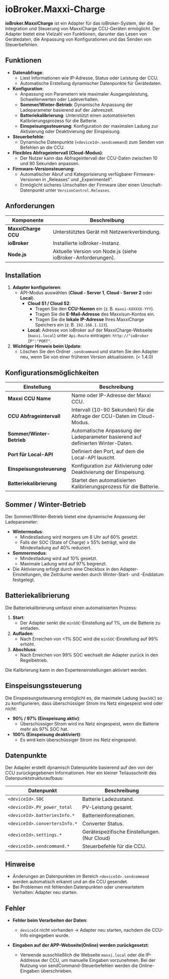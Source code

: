 # ioBroker.Maxxi-Charge

**ioBroker.MaxxiCharge** ist ein Adapter für das ioBroker-System, der die Integration und Steuerung von MaxxiCharge CCU-Geräten ermöglicht. Der Adapter bietet eine Vielzahl von Funktionen, darunter das Lesen von Gerätedaten, die Anpassung von Konfigurationen und das Senden von Steuerbefehlen.

## Funktionen

- **Datenabfrage**:
    - Liest Informationen wie IP-Adresse, Status oder Leistung der CCU.
    - Automatische Erstellung dynamischer Datenpunkte für Gerätedaten.
- **Konfiguration**:
    - Anpassung von Parametern wie maximaler Ausgangsleistung, Schwellenwerten oder Ladeverhalten.
    - **Sommer/Winter-Betrieb**: Dynamische Anpassung der Ladeparameter basierend auf der Jahreszeit.
    - **Batteriekalibrierung**: Unterstützt einen automatisierten Kalibrierungsprozess für die Batterie.
    - **Einspeisungssteuerung**: Konfiguration der maximalen Ladung zur Aktivierung oder Deaktivierung der Einspeisung.
- **Steuerbefehle**:
    - Dynamische Datenpunkte (`<deviceId>.sendcommand`) zum Senden von Befehlen an die CCU.
- **Flexibles Abfrageintervall (Cloud-Modus)**:
    - Der Nutzer kann das Abfrageintervall der CCU-Daten zwischen 10 und 90 Sekunden anpassen.
- **Firmware-Versionsteuerung**:
    - Automatischer Abruf und Kategorisierung verfügbarer Firmware-Versionen in „Releases“ und „Experimentell“.
    - Ermöglicht sicheres Umschalten der Firmware über einen Umschalt-Datenpunkt unter `VersionControl.Releases`.

## Anforderungen

| Komponente                  | Beschreibung                                                 |
|-----------------------------|--------------------------------------------------------------|
| **MaxxiCharge CCU**         | Unterstütztes Gerät mit Netzwerkverbindung.                  |
| **ioBroker**                | Installierte ioBroker-Instanz.                               |
| **Node.js**                 | Aktuelle Version von Node.js (siehe ioBroker-Anforderungen). |

## Installation

1. **Adapter konfigurieren**:
    - API-Modus auswählen (**Cloud - Server 1**, **Cloud - Server 2** oder **Local**).
        - **Cloud S1 / Cloud S2**:
            - Tragen Sie den **CCU-Namen** ein (z. B. `maxxi-XXXXXX-YYY`).
            - Tragen Sie die **E-Mail-Adresse** des Maxxisun-Kontos ein.
            - Tragen Sie die **lokale IP-Adresse** Ihres MaxxiCharge Speichers ein (z. B. `192.168.1.123`).
      - **Local:** Adresse von ioBroker auf der MaxxiCharge-Webseite (`maxxi.local`) unter `Api-Route` eintragen: `http://"ioBroker IP":"PORT"`.
2. **Wichtiger Hinweis beim Update**:
    - Löschen Sie den Ordner `.sendcommand` und starten Sie den Adapter neu, wenn Sie von einer früheren Version aktualisieren. (< 1.4.0)

## Konfigurationsmöglichkeiten

| Einstellung                  | Beschreibung                                                                     |
|------------------------------|----------------------------------------------------------------------------------|
| **Maxxi CCU Name**           | Name oder IP-Adresse der Maxxi CCU.                                              |
| **CCU Abfrageintervall**     | Intervall (10-90 Sekunden) für die Abfrage der CCU-Daten im Cloud-Modus.         |
| **Sommer/Winter-Betrieb**    | Automatische Anpassung der Ladeparameter basierend auf definierten Winter-Daten. |
| **Port für Local-API**       | Definiert den Port, auf dem die Local-API lauscht.                               |
| **Einspeisungssteuerung**    | Konfiguration zur Aktivierung oder Deaktivierung der Einspeisung.                |
| **Batteriekalibrierung**     | Startet den automatisierten Kalibrierungsprozess für die Batterie.               |

## Sommer / Winter-Betrieb

Der Sommer/Winter-Betrieb bietet eine dynamische Anpassung der Ladeparameter:

- **Wintermodus**:
    - Mindestladung wird morgens um 8 Uhr auf 60% gesetzt.
    - Falls der SOC (State of Charge) ≥ 55% beträgt, wird die Mindestladung auf 40% reduziert.
- **Sommermodus**:
    - Mindestladung wird auf 10% gesetzt.
    - Maximale Ladung wird auf 97% begrenzt.
- Die Aktivierung erfolgt durch eine Checkbox in den Adapter-Einstellungen, die Zeiträume werden durch Winter-Start- und -Enddatum festgelegt.

## Batteriekalibrierung

Die Batteriekalibrierung umfasst einen automatisierten Prozess:

1. **Start**:
    - Der Adapter senkt die `minSOC`-Einstellung auf 1%, um die Batterie zu entladen.
2. **Aufladen**:
    - Nach Erreichen von <1% SOC wird die `minSOC`-Einstellung auf 99% erhöht.
3. **Abschluss**:
    - Nach Erreichen von 99% SOC wechselt der Adapter zurück in den Regelbetrieb.

Die Kalibrierung kann in den Experteneinstellungen aktiviert werden.

## Einspeisungssteuerung

Die Einspeisungssteuerung ermöglicht es, die maximale Ladung (`maxSOC`) so zu konfigurieren, dass überschüssiger Strom ins Netz eingespeist wird oder nicht:

- **90% / 97% (Einspeisung aktiv)**:
    - Überschüssiger Strom wird ins Netz eingespeist, wenn die Batterie mehr als 97% SOC hat.
- **100% (Einspeisung deaktiviert)**:
    - Es wird kein überschüssiger Strom ins Netz eingespeist.

## Datenpunkte

Der Adapter erstellt dynamisch Datenpunkte basierend auf den von der CCU zurückgegebenen Informationen. Hier ein kleiner Teilausschnitt des Datenpunktstrukturaufbaus:

| Datenpunkt                    | Beschreibung                                 |
|-------------------------------|----------------------------------------------|
| `<deviceId>.SOC`              | Batterie Ladezustand.                        |
| `<deviceId>.PV_power_total`   | PV-Leistung gesamt.                          |
| `<deviceId>.batteriesInfo.*`  | Batterieinformationen.                       |
| `<deviceId>.convertersInfo.*` | Converter Status.                            |
| `<deviceId>.settings.*`       | Gerätespezifische Einstellungen. (Nur Cloud) |
| `<deviceId>.sendcommand.*`    | Steuerbefehle für die CCU.                   |

## Hinweise

- Änderungen an Datenpunkten im Bereich `<deviceId>.sendcommand` werden automatisch erkannt und an die CCU gesendet.
- Bei Problemen mit fehlenden Datenpunkten oder unerwartetem Verhalten: Adapter neu starten.

## Fehler

- **Fehler beim Verarbeiten der Daten**:
    - `deviceId` nicht vorhanden → Adapter neu starten, nachdem die CCU-Info eingegeben wurde. 

- **Eingaben auf der APP-Webseite(Online) werden zurückgesetzt**:
    - Verwende ausschließlich die Webseite `maxxi.local` oder die IP-Addresse der CCU, um manuelle Eingaben vorzunehmen. Bei der Nutzung von sendCommand-Steuerbefehlen werden die Online-Eingaben überschrieben.

